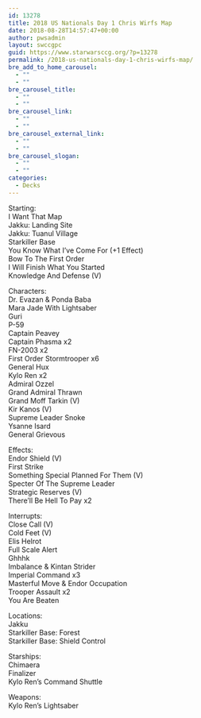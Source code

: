 ```yaml
---
id: 13278
title: 2018 US Nationals Day 1 Chris Wirfs Map
date: 2018-08-28T14:57:47+00:00
author: pwsadmin
layout: swccgpc
guid: https://www.starwarsccg.org/?p=13278
permalink: /2018-us-nationals-day-1-chris-wirfs-map/
bre_add_to_home_carousel:
  - ""
  - ""
bre_carousel_title:
  - ""
  - ""
bre_carousel_link:
  - ""
  - ""
bre_carousel_external_link:
  - ""
  - ""
bre_carousel_slogan:
  - ""
  - ""
categories:
  - Decks
---
```

Starting:  
I Want That Map  
Jakku: Landing Site  
Jakku: Tuanul Village  
Starkiller Base  
You Know What I&#8217;ve Come For (+1 Effect)  
Bow To The First Order  
I Will Finish What You Started  
Knowledge And Defense (V)

Characters:  
Dr. Evazan & Ponda Baba  
Mara Jade With Lightsaber  
Guri  
P-59  
Captain Peavey  
Captain Phasma x2  
FN-2003 x2  
First Order Stormtrooper x6  
General Hux  
Kylo Ren x2  
Admiral Ozzel  
Grand Admiral Thrawn  
Grand Moff Tarkin (V)  
Kir Kanos (V)  
Supreme Leader Snoke  
Ysanne Isard  
General Grievous

Effects:  
Endor Shield (V)  
First Strike  
Something Special Planned For Them (V)  
Specter Of The Supreme Leader  
Strategic Reserves (V)  
There&#8217;ll Be Hell To Pay x2

Interrupts:  
Close Call (V)  
Cold Feet (V)  
Elis Helrot  
Full Scale Alert  
Ghhhk  
Imbalance & Kintan Strider  
Imperial Command x3  
Masterful Move & Endor Occupation  
Trooper Assault x2  
You Are Beaten

Locations:  
Jakku  
Starkiller Base: Forest  
Starkiller Base: Shield Control

Starships:  
Chimaera  
Finalizer  
Kylo Ren&#8217;s Command Shuttle

Weapons:  
Kylo Ren&#8217;s Lightsaber